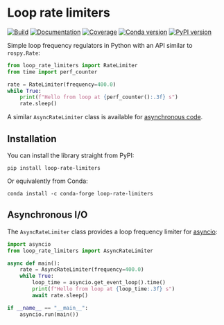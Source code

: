 # Loop rate limiters

[![Build](https://img.shields.io/github/actions/workflow/status/upkie/loop-rate-limiters/main.yml?branch=main)](https://github.com/upkie/loop-rate-limiters/actions)
[![Documentation](https://img.shields.io/github/actions/workflow/status/upkie/loop-rate-limiters/docs.yml?branch=main&label=docs)](https://upkie.github.io/loop-rate-limiters/)
[![Coverage](https://coveralls.io/repos/github/upkie/loop-rate-limiters/badge.svg?branch=main)](https://coveralls.io/github/upkie/loop-rate-limiters?branch=main)
[![Conda version](https://anaconda.org/conda-forge/loop-rate-limiters/badges/version.svg)](https://anaconda.org/conda-forge/loop-rate-limiters)
[![PyPI version](https://img.shields.io/pypi/v/loop-rate-limiters)](https://pypi.org/project/loop-rate-limiters/)

Simple loop frequency regulators in Python with an API similar to ``rospy.Rate``:

```python
from loop_rate_limiters import RateLimiter
from time import perf_counter

rate = RateLimiter(frequency=400.0)
while True:
    print(f"Hello from loop at {perf_counter():.3f} s")
    rate.sleep()
```

A similar ``AsyncRateLimiter`` class is available for [asynchronous code](https://github.com/upkie/loop-rate-limiters#asynchronous-io).

## Installation

You can install the library straight from PyPI:

```console
pip install loop-rate-limiters
```

Or equivalently from Conda:

```console
conda install -c conda-forge loop-rate-limiters
```

## Asynchronous I/O

The ``AsyncRateLimiter`` class provides a loop frequency limiter for [asyncio](https://docs.python.org/3/library/asyncio.html):

```python
import asyncio
from loop_rate_limiters import AsyncRateLimiter

async def main():
    rate = AsyncRateLimiter(frequency=400.0)
    while True:
        loop_time = asyncio.get_event_loop().time()
        print(f"Hello from loop at {loop_time:.3f} s")
        await rate.sleep()

if __name__ == "__main__":
    asyncio.run(main())
```
